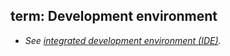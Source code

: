 term: Development environment
---
* _See [integrated development environment (IDE)](#integrated-development-environment-ide)._